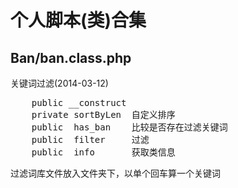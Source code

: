 个人脚本(类)合集
===================================

Ban/ban.class.php
-----------------------------------
关键词过滤(2014-03-12) 
<pre>
    public __construct 
    private sortByLen  自定义排序
    public  has_ban    比较是否存在过滤关键词
    public  filter     过滤
    public  info       获取类信息
</pre>
过滤词库文件放入文件夹下，以单个回车算一个关键词
